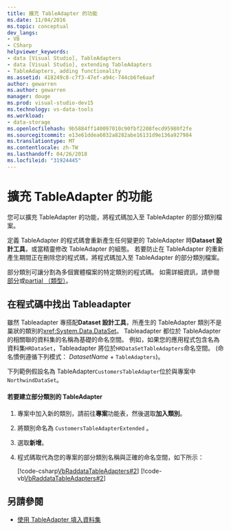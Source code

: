```yaml
---
title: 擴充 TableAdapter 的功能
ms.date: 11/04/2016
ms.topic: conceptual
dev_langs:
- VB
- CSharp
helpviewer_keywords:
- data [Visual Studio], TableAdapters
- data [Visual Studio], extending TableAdapters
- TableAdapters, adding functionality
ms.assetid: 418249c8-c7f3-47ef-a94c-744cb6fe6aaf
author: gewarren
ms.author: gewarren
manager: douge
ms.prod: visual-studio-dev15
ms.technology: vs-data-tools
ms.workload:
- data-storage
ms.openlocfilehash: 9b5884ff140097010c90fbf2208fecd95980f2fe
ms.sourcegitcommit: e13e61ddea6032a8282abe16131d9e136a927984
ms.translationtype: MT
ms.contentlocale: zh-TW
ms.lasthandoff: 04/26/2018
ms.locfileid: "31924445"
---
```

# <a name="extend-the-functionality-of-a-tableadapter"></a>擴充 TableAdapter 的功能
您可以擴充 TableAdapter 的功能，將程式碼加入至 TableAdapter 的部分類別檔案。

 定義 TableAdapter 的程式碼會重新產生任何變更的 TableAdapter 時**Dataset 設計工具**，或當精靈修改 TableAdapter 的組態。 若要防止在 TableAdapter 的重新產生期間正在刪除您的程式碼，將程式碼加入至 TableAdapter 的部分類別檔案。

 部分類別可讓分割為多個實體檔案的特定類別的程式碼。 如需詳細資訊，請參閱[部分](/dotnet/visual-basic/language-reference/modifiers/partial)或[partial （類型）](/dotnet/csharp/language-reference/keywords/partial-type)。

## <a name="locate-tableadapters-in-code"></a>在程式碼中找出 Tableadapter
 雖然 Tableadapter 專搭配**Dataset 設計工具**，所產生的 TableAdapter 類別不是巢狀的類別的<xref:System.Data.DataSet>。 Tableadapter 都位於 TableAdapter 的相關聯的資料集的名稱為基礎的命名空間。 例如，如果您的應用程式包含名為資料集`HRDataSet`，Tableadapter 將位於`HRDataSetTableAdapters`命名空間。 (命名慣例遵循下列模式： *DatasetName* + `TableAdapters`)。

 下列範例假設名為 TableAdapter`CustomersTableAdapter`位於與專案中`NorthwindDataSet`。

#### <a name="to-create-a-partial-class-for-a-tableadapter"></a>若要建立部分類別的 TableAdapter

1.  專案中加入新的類別，請前往**專案**功能表，然後選取**加入類別**。

2.  將類別命名為 `CustomersTableAdapterExtended` 。

3.  選取**新增**。

4.  程式碼取代為您的專案的部分類別名稱與正確的命名空間，如下所示：

     [!code-csharp[VbRaddataTableAdapters#2](../data-tools/codesnippet/CSharp/extend-the-functionality-of-a-tableadapter_1.cs)]
     [!code-vb[VbRaddataTableAdapters#2](../data-tools/codesnippet/VisualBasic/extend-the-functionality-of-a-tableadapter_1.vb)]

## <a name="see-also"></a>另請參閱

- [使用 TableAdapter 填入資料集](../data-tools/fill-datasets-by-using-tableadapters.md)